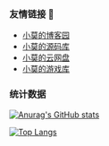 ### 友情链接 👋

- [小莫的博客园](https://www.aoe.top)  
- [小莫的源码库](https://git.aoe.top)  
- [小莫的云网盘](https://pan.aoe.top)  
- [小莫的游戏库](https://game.aoe.top)

### 统计数据

[![Anurag's GitHub stats](https://github-readme-stats.vercel.app/api?username=3DMXM&locale=cn&theme=tokyonight&hide_border=true&include_all_commits=true)](https://github.com/3DMXM)

[![Top Langs](https://github-readme-stats.vercel.app/api/top-langs/?username=anuraghazra&locale=cn&theme=tokyonight&hide_border=true&include_all_commits=true&layout=compact)](https://github.com/3DMXM)
